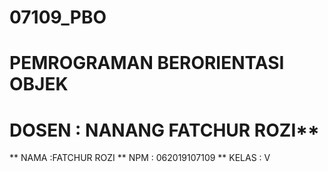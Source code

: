 # 07109_PBO
# PEMROGRAMAN BERORIENTASI OBJEK
# DOSEN : NANANG FATCHUR ROZI**
** NAMA :FATCHUR ROZI
** NPM : 062019107109
** KELAS : V
